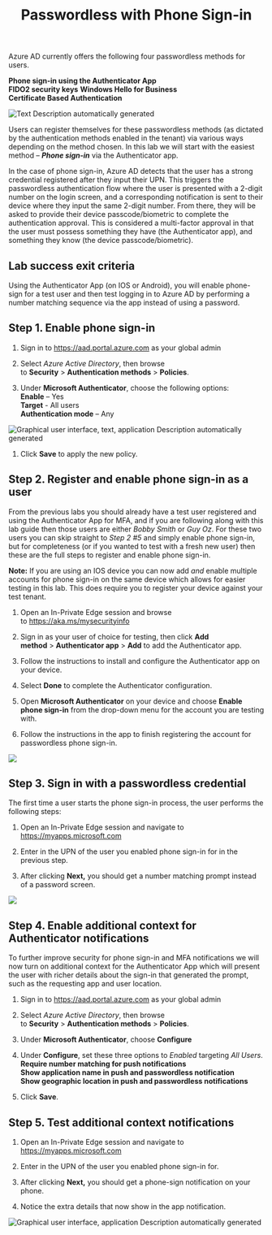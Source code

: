 ﻿---
id: pswdlesspsi
title: Passwordless with Phone Sign-in 
sidebar_label: Phone Sign-in
slug: /pswdlesspsi
---



Azure AD currently offers the following four passwordless methods for users.

**Phone sign-in using the Authenticator App**  
**FIDO2 security keys**
**Windows Hello for Business**   
**Certificate Based Authentication**

![Text Description automatically generated](img/pswdlesspsi.001.png)

Users can register themselves for these passwordless methods (as dictated by the authentication methods enabled in the tenant) via various ways depending on the method chosen. In this lab we will start with the easiest method – ***Phone sign-in*** via the Authenticator app.

In the case of phone sign-in, Azure AD detects that the user has a strong credential registered after they input their UPN. This triggers the passwordless authentication flow where the user is presented with a 2-digit number on the login screen, and a corresponding notification is sent to their device where they input the same 2-digit number. From there, they will be asked to provide their device passcode/biometric to complete the authentication approval. This is considered a multi-factor approval in that the user must possess something they have (the Authenticator app), and something they know (the device passcode/biometric).

## Lab success exit criteria
Using the Authenticator App (on IOS or Android), you will enable phone-sign for a test user and then test logging in to Azure AD by performing a number matching sequence via the app instead of using a password.
##

## Step 1. Enable phone sign-in
1. Sign in to <https://aad.portal.azure.com> as your global admin

1. Select *Azure Active Directory*, then browse to **Security** > **Authentication methods** > **Policies**.
1. Under **Microsoft Authenticator**, choose the following options:  
   **Enable** – Yes  
   **Target** - All users  
   **Authentication mode** – Any

![Graphical user interface, text, application Description automatically generated](img/pswdlesspsi.002.png)
1. Click **Save** to apply the new policy.

## Step 2. Register and enable phone sign-in as a user
From the previous labs you should already have a test user registered and using the Authenticator App for MFA, and if you are following along with this lab guide then those users are either *Bobby Smith* or *Guy Oz*. For these two users you can skip straight to *Step 2 #5* and simply enable phone sign-in, but for completeness (or if you wanted to test with a fresh new user) then these are the full steps to register and enable phone sign-in.

**Note:** If you are using an IOS device you can now add *and* enable multiple accounts for phone sign-in on the same device which allows for easier testing in this lab. This does require you to register your device against your test tenant.

1. Open an In-Private Edge session and browse to <https://aka.ms/mysecurityinfo>

1. Sign in as your user of choice for testing, then click **Add method** > **Authenticator app** > **Add** to add the Authenticator app.
1. Follow the instructions to install and configure the Authenticator app on your device.
1. Select **Done** to complete the Authenticator configuration.
1. Open **Microsoft Authenticator** on your device and choose **Enable phone sign-in** from the drop-down menu for the account you are testing with.
1. Follow the instructions in the app to finish registering the account for passwordless phone sign-in.

![](img/pswdlesspsi.003.png)



## Step 3. Sign in with a passwordless credential
The first time a user starts the phone sign-in process, the user performs the following steps:

1. Open an In-Private Edge session and navigate to <https://myapps.microsoft.com> 

1. Enter in the UPN of the user you enabled phone sign-in for in the previous step.
1. After clicking **Next,** you should get a number matching prompt instead of a password screen.

![](img/pswdlesspsi.004.png)
## Step 4. Enable additional context for Authenticator notifications
To further improve security for phone sign-in and MFA notifications we will now turn on additional context for the Authenticator App which will present the user with richer details about the sign-in that generated the prompt, such as the requesting app and user location.

1. Sign in to <https://aad.portal.azure.com> as your global admin

1. Select *Azure Active Directory*, then browse to **Security** > **Authentication methods** > **Policies**.
1. Under **Microsoft Authenticator**, choose **Configure**
1. Under **Configure**, set these three options to *Enabled* targeting *All Users*.    
**Require number matching for push notifications**    
**Show application name in push and passwordless notification**   
**Show geographic location in push and passwordless notifications**
1. Click **Save**.

## Step 5. Test additional context notifications
1. Open an In-Private Edge session and navigate to <https://myapps.microsoft.com>

1. Enter in the UPN of the user you enabled phone sign-in for.
1. After clicking **Next,** you should get a phone-sign notification on your phone.
1. Notice the extra details that now show in the app notification.

![Graphical user interface, application Description automatically generated](img/pswdlesspsi.005.png)
